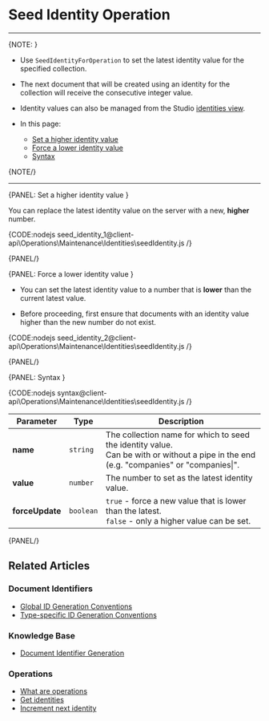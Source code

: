 # Seed Identity Operation

---

{NOTE: }

* Use `SeedIdentityForOperation` to set the latest identity value for the specified collection.
  
* The next document that will be created using an identity for the collection will receive the consecutive integer value.

* Identity values can also be managed from the Studio [identities view](../../../../studio/database/documents/identities-view).

* In this page:
  * [Set a higher identity value](../../../../client-api/operations/maintenance/identities/seed-identity#set-a-higher-identity-value)
  * [Force a lower identity value](../../../../client-api/operations/maintenance/identities/seed-identity#force-a-lower-identity-value)
  * [Syntax](../../../../client-api/operations/maintenance/identities/seed-identity#syntax)

{NOTE/}

---

{PANEL: Set a higher identity value }

You can replace the latest identity value on the server with a new, __higher__ number. 

{CODE:nodejs seed_identity_1@client-api\Operations\Maintenance\Identities\seedIdentity.js /}

{PANEL/}

{PANEL: Force a lower identity value }

* You can set the latest identity value to a number that is __lower__ than the current latest value.

* Before proceeding, first ensure that documents with an identity value higher than the new number do not exist.

{CODE:nodejs seed_identity_2@client-api\Operations\Maintenance\Identities\seedIdentity.js /}

{PANEL/}

{PANEL: Syntax }

{CODE:nodejs syntax@client-api\Operations\Maintenance\Identities\seedIdentity.js /}

| Parameter       | Type      | Description                                                                                                                               |
|-----------------|-----------|-------------------------------------------------------------------------------------------------------------------------------------------|
| __name__        | `string`  | The collection name for which to seed the identity value.<br>Can be with or without a pipe in the end (e.g. "companies" or "companies\|". |
| __value__       | `number`  | The number to set as the latest identity value.                                                                                           |
| __forceUpdate__ | `boolean` | `true` - force a new value that is lower than the latest.<br>`false` - only a higher value can be set.                                  |

{PANEL/}

## Related Articles

### Document Identifiers

- [Global ID Generation Conventions](../../../../client-api/configuration/identifier-generation/global)
- [Type-specific ID Generation Conventions](../../../../client-api/configuration/identifier-generation/type-specific)

### Knowledge Base

- [Document Identifier Generation](../../../../server/kb/document-identifier-generation)

### Operations

- [What are operations](../../../../client-api/operations/what-are-operations)
- [Get identities](../../../../client-api/operations/maintenance/identities/get-identities)
- [Increment next identity](../../../../client-api/operations/maintenance/identities/increment-next-identity)
